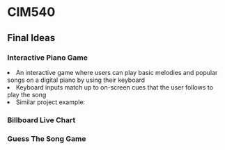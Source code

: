 # CIM540

## Final Ideas

<h3><b>Interactive Piano Game</b></h3>
<li>An interactive game where users can play basic melodies and popular songs on a digital piano by using their keyboard</li>
<li>Keyboard inputs match up to on-screen cues that the user follows to play the song</li>
<li>Similar project example: <a href="https://p5js.org/examples/hello-p5-song.html"></a></li>

<h3><b>Billboard Live Chart</b></h3>
<h3><b>Guess The Song Game</b></h3>
